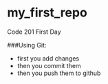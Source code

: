 # my_first_repo
Code 201 First Day

###Using Git:
- first you add changes
- then you commit them
- then you push them to github

